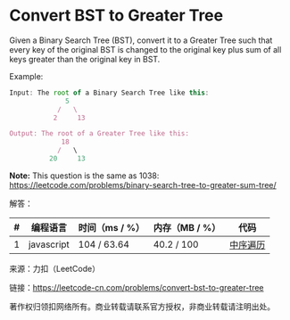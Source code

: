 # Convert BST to Greater Tree

Given a Binary Search Tree (BST), convert it to a Greater Tree such that every key of the original BST is changed to the original key plus sum of all keys greater than the original key in BST.

Example:

``` javascript
Input: The root of a Binary Search Tree like this:
              5
            /   \
           2     13

Output: The root of a Greater Tree like this:
             18
            /   \
          20     13
```

**Note:** This question is the same as 1038: https://leetcode.com/problems/binary-search-tree-to-greater-sum-tree/

解答：

**#**|**编程语言**|**时间（ms / %）**|**内存（MB / %）**|**代码**
--|--|--|--|--
1|javascript|104 / 63.64|40.2 / 100|[中序遍历](./javascript/ac_v1.js)

来源：力扣（LeetCode）

链接：https://leetcode-cn.com/problems/convert-bst-to-greater-tree

著作权归领扣网络所有。商业转载请联系官方授权，非商业转载请注明出处。
